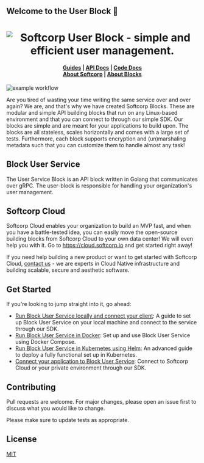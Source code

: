 ## Welcome to the User Block 👋

<h1 align="center"><img src="https://softcorp-io.github.io/website/blocks/user_block_cover.png" alt="Softcorp User Block - simple and efficient user management."></h1>

<h4 align="center">
    <a href="https://www.softcorp.io/blocks/user/docs/guide">Guides</a> |
    <a href="https://www.softcorp.io/blocks/user/docs/api">API Docs</a> |
    <a href="https://www.softcorp.io/blocks/user/docs/code">Code Docs</a> <br/>
    <a href="https://www.softcorp.io">About Softcorp</a> |
    <a href="https://www.blocks.softcorp.io">About Blocks</a>
</h4>

![example workflow](https://github.com/softcorp-io/block-user-service/actions/workflows/build.yaml/badge.svg)

Are you tired of wasting your time writing the same service over and over again?
We are, and that's why we have created Softcorp Blocks. These are modular and simple API building blocks that run on
any Linux-based environment and that you can connect to through our simple SDK.
Our blocks are simple and are meant for your applications to build upon. The blocks are all stateless, scales horizontally and comes with a large set of tests.
Furthermore, each block supports encryption and (un)marshaling metadata such that you can customize them to handle almost any task!

## Block User Service

The User Service Block is an API block written in Golang that communicates over gRPC. The user-block is responsible for handling
your organization's user management.

## Softcorp Cloud
Softcorp Cloud enables your organization to build an MVP fast, and when you have a battle-tested idea, you can
easily move the open-source building blocks from Softcorp Cloud to your own data center! We will even help you with it.
Go to <a href="https://cloud.softcorp.io"> https://cloud.softcorp.io <a/> and get started right away! 

If you need help building a new product or want to get started with Softcorp Cloud, [contact us](https://softcorp.io/contact) - we are experts in Cloud Native infrastructure and building scalable, secure and aesthetic software.

## Get Started
If you're looking to jump straight into it, go ahead:

- [Run Block User Service locally and connect your client](): A guide to set up Block User Service on your local machine and connect to the service through our SDK. 
- [Run Block User Service in Docker](): Set up and use Block User Service using Docker Compose.
- [Run Block User Service in Kubernetes using Helm](): An advanced guide to deploy a fully functional set up in Kubernetes.
- [Connect your application to Block User Service](): Connect to Softcorp Cloud or your private environment through our SDK.


## Contributing
Pull requests are welcome. For major changes, please open an issue first to discuss what you would like to change.

Please make sure to update tests as appropriate.

## License
[MIT](https://choosealicense.com/licenses/mit/)
